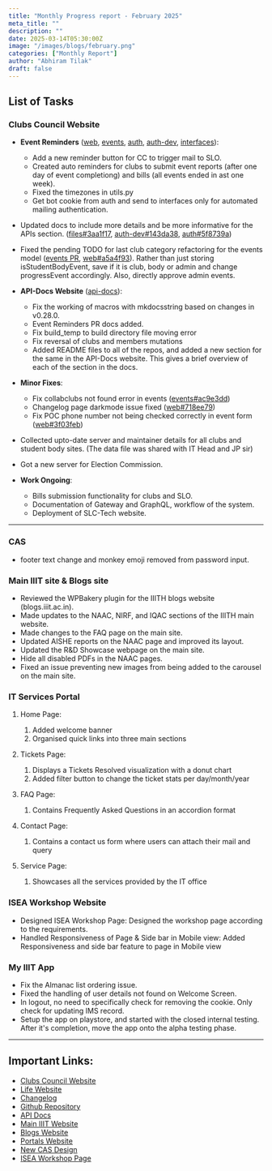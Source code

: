 ```yaml
---
title: "Monthly Progress report - February 2025"
meta_title: ""
description: ""
date: 2025-03-14T05:30:00Z
image: "/images/blogs/february.png"
categories: ["Monthly Report"]
author: "Abhiram Tilak"
draft: false
---
```


## List of Tasks

### Clubs Council Website

- **Event Reminders** ([web](https://github.com/Clubs-Council-IIITH/web/pull/137), [events](https://github.com/Clubs-Council-IIITH/events/pull/58), [auth](https://github.com/Clubs-Council-IIITH/auth/pull/9), [auth-dev](https://github.com/Clubs-Council-IIITH/auth-dev/pull/8), [interfaces](https://github.com/Clubs-Council-IIITH/interfaces/pull/19)):
  - Add a new reminder button for CC to trigger mail to SLO.
  - Created auto reminders for clubs to submit event reports (after one day of event completiong) and bills (all events ended in ast one week).
  - Fixed the timezones in utils.py
  - Get bot cookie from auth and send to interfaces only for automated mailing authentication.

- Updated docs to include more details and be more informative for the APIs section. ([files#3aa1f17](https://github.com/Clubs-Council-IIITH/files/commit/3aa1f179bf07b835ef7f7652c07cbdb2e13c4868), [auth-dev#143da38](https://github.com/Clubs-Council-IIITH/auth-dev/commit/143da389b84def9e4eeea0061a9a99bd177df5af), [auth#5f8739a](https://github.com/Clubs-Council-IIITH/auth/commit/5f8739a80d6b461a30f1a17a8883955bcd384300))

- Fixed the pending TODO for last club category refactoring for the events model ([events PR](https://github.com/Clubs-Council-IIITH/events/pull/54), [web#a5a4f93](https://github.com/Clubs-Council-IIITH/web/commit/a5a4f93d2749ff377fa18bff5c62772ccb0a034d)). Rather than just storing isStudentBodyEvent, save if it is club, body or admin and change progressEvent accordingly. Also, directly approve admin events.

- **API-Docs Website** ([api-docs](https://github.com/Clubs-Council-IIITH/api-docs)):

  - Fix the working of macros with mkdocsstring based on changes in v0.28.0.
  - Event Reminders PR docs added.
  - Fix build_temp to build directory file moving error
  - Fix reversal of clubs and members mutations
  - Added README files to all of the repos, and added a new section for the same in the API-Docs website. This gives a brief overview of each of the section in the docs.

- **Minor Fixes**:
  - Fix collabclubs not found error in events ([events#ac9e3dd](https://github.com/Clubs-Council-IIITH/events/commit/ac9e3dd1d90d02aa0639d0101dd26cb292adcebb))
  - Changelog page darkmode issue fixed ([web#718ee79](https://github.com/Clubs-Council-IIITH/web/commit/718ee79cddcce5ebda48a11ab69ad9310e8ee05e))
  - Fix POC phone number not being checked correctly in event form ([web#3f03feb](https://github.com/Clubs-Council-IIITH/web/commit/3f03feb323611e0b6dd610375be28bde7bfd8376))

- Collected upto-date server and maintainer details for all clubs and student body sites. (The data file was shared with IT Head and JP sir)
- Got a new server for Election Commission.

- **Work Ongoing**:

  - Bills submission functionality for clubs and SLO.
  - Documentation of Gateway and GraphQL, workflow of the system.
  - Deployment of SLC-Tech website.

---

### CAS
- footer text change and monkey emoji removed from password input.

### Main IIIT site & Blogs site
- Reviewed the WPBakery plugin for the IIITH blogs website (blogs.iiit.ac.in).
- Made updates to the NAAC, NIRF, and IQAC sections of the IIITH main website.
- Made changes to the FAQ page on the main site.
- Updated AISHE reports on the NAAC page and improved its layout.
- Updated the R&D Showcase webpage on the main site.
- Hide all disabled PDFs in the NAAC pages.
- Fixed an issue preventing new images from being added to the carousel on the main site.

### IT Services Portal
1. Home Page:
   1. Added welcome banner
   2. Organised quick links into three main sections

2. Tickets Page:
   1. Displays a Tickets Resolved visualization with a donut chart
   2. Added filter button to change the ticket stats per day/month/year

3. FAQ Page:
   1. Contains Frequently Asked Questions in an accordion format

4. Contact Page:
   1. Contains a contact us form where users can attach their mail and query

5. Service Page:
   1. Showcases all the services provided by the IT office

### ISEA Workshop Website
- Designed ISEA Workshop Page: Designed the workshop page according to the requirements.
- Handled Responsiveness of Page & Side bar in Mobile view: Added Responsiveness and side bar feature to page in Mobile view

### My IIIT App
- Fix the Almanac list ordering issue.
- Fixed the handling of user details not found on Welcome Screen.
- In logout, no need to specifically check for removing the cookie. Only check for updating IMS record.
- Setup the app on playstore, and started with the closed internal testing. After it's completion, move the app onto the alpha testing phase.

---

## Important Links:

- [Clubs Council Website](https://clubs.iiit.ac.in)
- [Life Website](https://life.iiit.ac.in)
- [Changelog](https://clubs.iiit.ac.in/changelog)
- [Github Repository](https://github.com/Clubs-Council-IIITH/)
- [API Docs](https://slc-docs.iiit.ac.in)
- [Main IIIT Website](https://iiit.ac.in)
- [Blogs Website](https://blogs.iiit.ac.in)
- [Portals Website](https://portals.iiit.ac.in)
- [New CAS Design](https://login-new.iiit.ac.in)
- [ISEA Workshop Page](https://nwbcsb2025.iiit.ac.in/)
